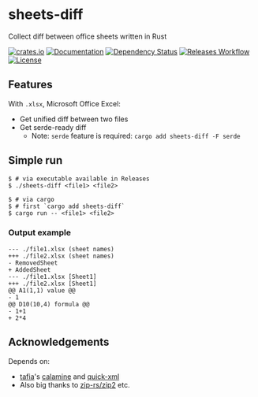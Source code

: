 # sheets-diff

Collect diff between office sheets written in Rust

[![crates.io](https://img.shields.io/crates/v/sheets-diff?label=latest)](https://crates.io/crates/sheets-diff)
[![Documentation](https://docs.rs/sheets-diff/badge.svg?version=latest)](https://docs.rs/sheets-diff)
[![Dependency Status](https://deps.rs/crate/sheets-diff/latest/status.svg)](https://deps.rs/crate/sheets-diff)
[![Releases Workflow](https://github.com/nabbisen/sheets-diff-rs/actions/workflows/release-executable.yaml/badge.svg)](https://github.com/nabbisen/sheets-diff-rs/actions/workflows/release-executable.yaml)
[![License](https://img.shields.io/github/license/nabbisen/sheets-diff-rs)](https://github.com/nabbisen/sheets-diff-rs/blob/main/LICENSE)

## Features

With `.xlsx`, Microsoft Office Excel:

- Get unified diff between two files
- Get serde-ready diff
    - Note: `serde` feature is required: `cargo add sheets-diff -F serde`

## Simple run

```console
$ # via executable available in Releases
$ ./sheets-diff <file1> <file2>

$ # via cargo
$ # first `cargo add sheets-diff`
$ cargo run -- <file1> <file2>
```

### Output example

```console
--- ./file1.xlsx (sheet names)
+++ ./file2.xlsx (sheet names)
- RemovedSheet
+ AddedSheet
--- ./file1.xlsx [Sheet1]
+++ ./file2.xlsx [Sheet1]
@@ A1(1,1) value @@
- 1
@@ D10(10,4) formula @@
- 1+1
+ 2*4
```

## Acknowledgements

Depends on:

- [tafia](https://github.com/tafia)'s [calamine](https://github.com/tafia/calamine) and [quick-xml](https://github.com/tafia/quick-xml)
- Also big thanks to [zip-rs/zip2](https://github.com/zip-rs/zip2) etc.
